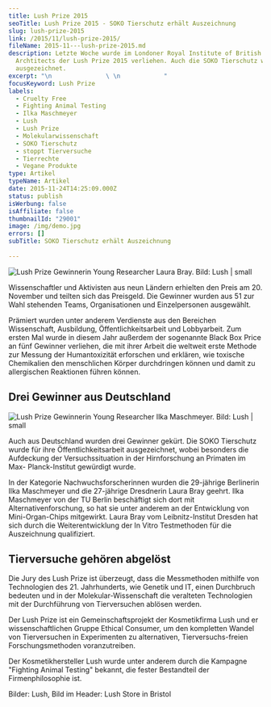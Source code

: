```yaml
---
title: Lush Prize 2015
seoTitle: Lush Prize 2015 - SOKO Tierschutz erhält Auszeichnung
slug: lush-prize-2015
link: /2015/11/lush-prize-2015/
fileName: 2015-11---lush-prize-2015.md
description: Letzte Woche wurde im Londoner Royal Institute of British
  Archtitects der Lush Prize 2015 verliehen. Auch die SOKO Tierschutz wurde
  ausgezeichnet.
excerpt: "\n               \ \n            "
focusKeyword: Lush Prize
labels:
  - Cruelty Free
  - Fighting Animal Testing
  - Ilka Maschmeyer
  - Lush
  - Lush Prize
  - Molekularwissenschaft
  - SOKO Tierschutz
  - stoppt Tierversuche
  - Tierrechte
  - Vegane Produkte
type: Artikel
typeName: Artikel
date: 2015-11-24T14:25:09.000Z
status: publish
isWerbung: false
isAffiliate: false
thumbnailId: "29001"
image: /img/demo.jpg
errors: []
subTitle: SOKO Tierschutz erhält Auszeichnung
  
---
```


![Lush Prize Gewinnerin Young Researcher Laura Bray. Bild: Lush | small](http://cardamonchai.com/wp-content/uploads/2020/04/LP_Winner_YoungResearcher_LauraBray-200x300.jpg "Lush Prize Gewinnerin Young Researcher Laura Bray. Bild: Lush")

Wissenschaftler und Aktivisten aus neun Ländern erhielten den Preis am 20.
November und teilten sich das Preisgeld. Die Gewinner wurden aus 51 zur Wahl
stehenden Teams, Organisationen und Einzelpersonen ausgewählt.

Prämiert wurden unter anderem Verdienste aus den Bereichen Wissenschaft,
Ausbildung, Öffentlichkeitsarbeit und Lobbyarbeit. Zum ersten Mal wurde in
diesem Jahr außerdem der sogenannte Black Box Price an fünf Gewinner verliehen,
die mit ihrer Arbeit die weltweit erste Methode zur Messung der Humantoxizität
erforschen und erklären, wie toxische Chemikalien den menschlichen Körper
durchdringen können und damit zu allergischen Reaktionen führen können.

## Drei Gewinner aus Deutschland

![Lush Prize Gewinnerin Young Researcher Ilka Maschmeyer. Bild: Lush | small](http://cardamonchai.com/wp-content/uploads/2020/04/LP_Winner_YoungResearcher_IlkaMaschmeyer_01-200x300.jpg "Lush Prize Gewinnerin Young Researcher Ilka Maschmeyer. Bild: Lush")

Auch aus Deutschland wurden drei Gewinner gekürt. Die SOKO Tierschutz wurde für
ihre Öffentlichkeitsarbeit ausgezeichnet, wobei besonders die Aufdeckung der
Versuchssituation in der Hirnforschung an Primaten im Max- Planck-Institut
gewürdigt wurde.

In der Kategorie Nachwuchsforscherinnen wurden die 29-jährige Berlinerin Ilka
Maschmeyer und die 27-jährige Dresdnerin Laura Bray geehrt. Ilka Maschmeyer von
der TU Berlin beschäftigt sich dort mit Alternativenforschung, so hat sie unter
anderem an der Entwicklung von Mini-Organ-Chips mitgewirkt. Laura Bray vom
Leibnitz-Institut Dresden hat sich durch die Weiterentwicklung der In Vitro
Testmethoden für die Auszeichnung qualifiziert.

## Tierversuche gehören abgelöst

Die Jury des Lush Prize ist überzeugt, dass die Messmethoden mithilfe von
Technologien des 21. Jahrhunderts, wie Genetik und IT, einen Durchbruch bedeuten
und in der Molekular-Wissenschaft die veralteten Technologien mit der
Durchführung von Tierversuchen ablösen werden.

Der Lush Prize ist ein Gemeinschaftsprojekt der Kosmetikfirma Lush und er
wissenschaftlichen Gruppe Ethical Consumer, um den kompletten Wandel von
Tierversuchen in Experimenten zu alternativen, Tierversuchs-freien
Forschungsmethoden voranzutreiben.

Der Kosmetikhersteller Lush wurde unter anderem durch die Kampagne "Fighting
Animal Testing" bekannt, die fester Bestandteil der Firmenphilosophie ist.

Bilder: Lush, Bild im Header: Lush Store in Bristol

  